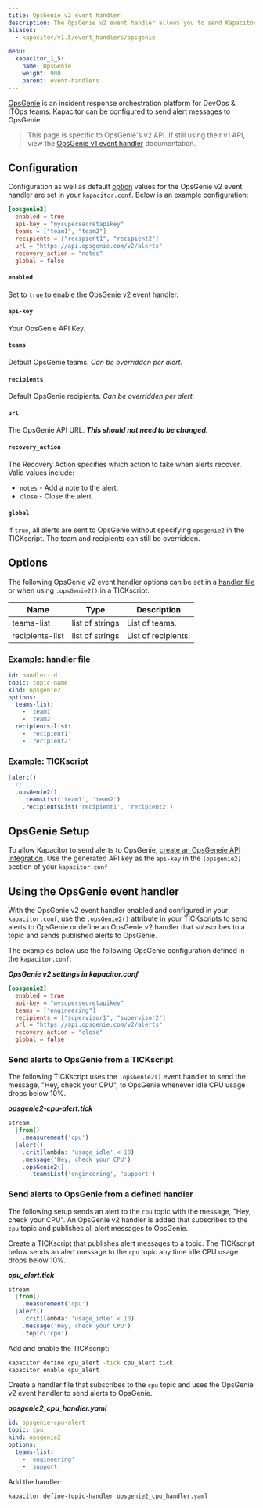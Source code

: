 ```yaml
---
title: OpsGenie v2 event handler
description: The OpsGenie v2 event handler allows you to send Kapacitor alerts to OpsGenie. This page includes configuration options and usage examples.
aliases:
  - kapacitor/v1.5/event_handlers/opsgenie

menu:
  kapacitor_1_5:
    name: OpsGenie
    weight: 900
    parent: event-handlers
---
```


[OpsGenie](https://www.opsgenie.com/) is an incident response orchestration
platform for DevOps & ITOps teams.
Kapacitor can be configured to send alert messages to OpsGenie.

> This page is specific to OpsGenie's v2 API. If still using their v1 API, view
> the [OpsGenie v1 event handler](/kapacitor/v1.5/event_handlers/opsgenie/v1/) documentation.

## Configuration
Configuration as well as default [option](#options) values for the OpsGenie v2
event handler are set in your `kapacitor.conf`.
Below is an example configuration:

```toml
[opsgenie2]
  enabled = true
  api-key = "mysupersecretapikey"
  teams = ["team1", "team2"]
  recipients = ["recipient1", "recipient2"]
  url = "https://api.opsgenie.com/v2/alerts"
  recovery_action = "notes"
  global = false
```

#### `enabled`
Set to `true` to enable the OpsGenie v2 event handler.

#### `api-key`
Your OpsGenie API Key.

#### `teams`
Default OpsGenie teams. _Can be overridden per alert._

#### `recipients`
Default OpsGenie recipients. _Can be overridden per alert._

#### `url`
The OpsGenie API URL. _**This should not need to be changed.**_

#### `recovery_action`
The Recovery Action specifies which action to take when alerts recover.
Valid values include:
  * `notes` - Add a note to the alert.
  * `close` - Close the alert.

#### `global`
If `true`, all alerts are sent to OpsGenie without specifying `opsgenie2` in the TICKscript.
The team and recipients can still be overridden.

## Options
The following OpsGenie v2 event handler options can be set in a
[handler file](/kapacitor/v1.5/event_handlers/#handler-file) or when using
`.opsGenie2()` in a TICKscript.

| Name            | Type            | Description         |
| ----            | ----            | -----------         |
| teams-list      | list of strings | List of teams.      |
| recipients-list | list of strings | List of recipients. |

### Example: handler file
```yaml
id: handler-id
topic: topic-name
kind: opsgenie2
options:
  teams-list:
    - 'team1'
    - 'team2'
  recipients-list:
    - 'recipient1'
    - 'recipient2'
```

### Example: TICKscript
```js
|alert()
  // ...
  .opsGenie2()
    .teamsList('team1', 'team2')
    .recipientsList('recipient1', 'recipient2')
```

## OpsGenie Setup
To allow Kapacitor to send alerts to OpsGenie,
[create an OpsGeneie API Integration](https://docs.opsgenie.com/docs/api-integration#section-using-api-integration).
Use the generated API key as the `api-key` in the `[opsgenie2]` section of your
`kapacitor.conf`

## Using the OpsGenie event handler
With the OpsGenie v2 event handler enabled and configured in your
`kapacitor.conf`, use the `.opsGenie2()` attribute in your TICKscripts to send
alerts to OpsGenie or define an OpsGenie v2 handler that subscribes to a topic
and sends published alerts to OpsGenie.

The examples below use the following OpsGenie configuration defined in the `kapacitor.conf`:

_**OpsGenie v2 settings in kapacitor.conf**_  
```toml
[opsgenie2]
  enabled = true
  api-key = "mysupersecretapikey"
  teams = ["engineering"]
  recipients = ["supervisor1", "supervisor2"]
  url = "https://api.opsgenie.com/v2/alerts"
  recovery_action = "close"
  global = false
```

### Send alerts to OpsGenie from a TICKscript

The following TICKscript uses the `.opsGenie2()` event handler to send the
message, "Hey, check your CPU", to OpsGenie whenever idle CPU usage drops below 10%.

_**opsgenie2-cpu-alert.tick**_  
```js
stream
  |from()
    .measurement('cpu')
  |alert()
    .crit(lambda: 'usage_idle' < 10)
    .message('Hey, check your CPU')
    .opsGenie2()
      .teamsList('engineering', 'support')
```

### Send alerts to OpsGenie from a defined handler

The following setup sends an alert to the `cpu` topic with the message, "Hey,
check your CPU". An OpsGenie v2 handler is added that subscribes to the `cpu`
topic and publishes all alert messages to OpsGenie.

Create a TICKscript that publishes alert messages to a topic.
The TICKscript below sends an alert message to the `cpu` topic any time idle
CPU usage drops below 10%.

_**cpu\_alert.tick**_
```js
stream
  |from()
    .measurement('cpu')
  |alert()
    .crit(lambda: 'usage_idle' < 10)
    .message('Hey, check your CPU')
    .topic('cpu')
```

Add and enable the TICKscript:

```bash
kapacitor define cpu_alert -tick cpu_alert.tick
kapacitor enable cpu_alert
```

Create a handler file that subscribes to the `cpu` topic and uses the OpsGenie v2
event handler to send alerts to OpsGenie.

_**opsgenie2\_cpu\_handler.yaml**_
```yaml
id: opsgenie-cpu-alert
topic: cpu
kind: opsgenie2
options:
  teams-list:
    - 'engineering'
    - 'support'
```

Add the handler:

```bash
kapacitor define-topic-handler opsgenie2_cpu_handler.yaml
```
